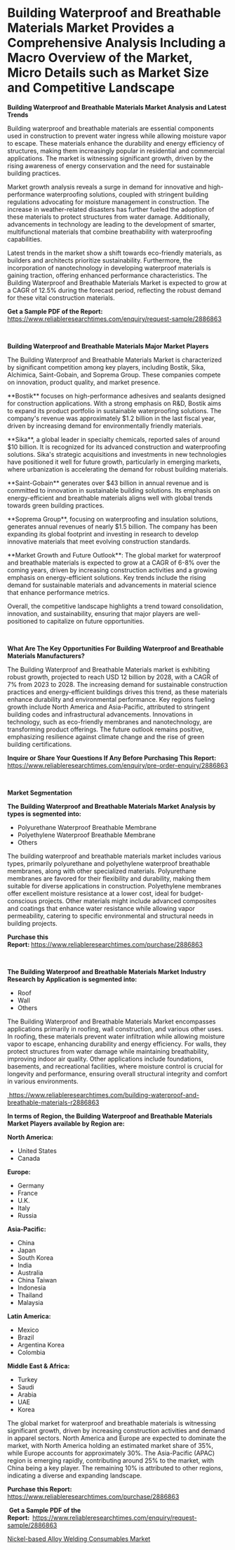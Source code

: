 <p><h1>Building Waterproof and Breathable Materials Market Provides a Comprehensive Analysis Including a Macro Overview of the Market, Micro Details such as Market Size and Competitive Landscape</h1></p><p><strong>Building Waterproof and Breathable Materials Market Analysis and Latest Trends</strong></p>
<p><p>Building waterproof and breathable materials are essential components used in construction to prevent water ingress while allowing moisture vapor to escape. These materials enhance the durability and energy efficiency of structures, making them increasingly popular in residential and commercial applications. The market is witnessing significant growth, driven by the rising awareness of energy conservation and the need for sustainable building practices.</p><p>Market growth analysis reveals a surge in demand for innovative and high-performance waterproofing solutions, coupled with stringent building regulations advocating for moisture management in construction. The increase in weather-related disasters has further fueled the adoption of these materials to protect structures from water damage. Additionally, advancements in technology are leading to the development of smarter, multifunctional materials that combine breathability with waterproofing capabilities.</p><p>Latest trends in the market show a shift towards eco-friendly materials, as builders and architects prioritize sustainability. Furthermore, the incorporation of nanotechnology in developing waterproof materials is gaining traction, offering enhanced performance characteristics. The Building Waterproof and Breathable Materials Market is expected to grow at a CAGR of 12.5% during the forecast period, reflecting the robust demand for these vital construction materials.</p></p>
<p><strong>Get a Sample PDF of the Report:&nbsp;</strong> <a href="https://www.reliableresearchtimes.com/enquiry/request-sample/2886863?utm_campaign=3532&utm_medium=2&utm_source=Github&utm_content=ia&utm_term=13032025&utm_id=building-waterproof-and-breathable-materials">https://www.reliableresearchtimes.com/enquiry/request-sample/2886863</a></p>
<p>&nbsp;</p>
<p><strong>Building Waterproof and Breathable Materials Major Market Players</strong></p>
<p><p>The Building Waterproof and Breathable Materials Market is characterized by significant competition among key players, including Bostik, Sika, Alchimica, Saint-Gobain, and Soprema Group. These companies compete on innovation, product quality, and market presence.</p><p>**Bostik** focuses on high-performance adhesives and sealants designed for construction applications. With a strong emphasis on R&D, Bostik aims to expand its product portfolio in sustainable waterproofing solutions. The company's revenue was approximately $1.2 billion in the last fiscal year, driven by increasing demand for environmentally friendly materials.</p><p>**Sika**, a global leader in specialty chemicals, reported sales of around $10 billion. It is recognized for its advanced construction and waterproofing solutions. Sika's strategic acquisitions and investments in new technologies have positioned it well for future growth, particularly in emerging markets, where urbanization is accelerating the demand for robust building materials.</p><p>**Saint-Gobain** generates over $43 billion in annual revenue and is committed to innovation in sustainable building solutions. Its emphasis on energy-efficient and breathable materials aligns well with global trends towards green building practices.</p><p>**Soprema Group**, focusing on waterproofing and insulation solutions, generates annual revenues of nearly $1.5 billion. The company has been expanding its global footprint and investing in research to develop innovative materials that meet evolving construction standards.</p><p>**Market Growth and Future Outlook**: The global market for waterproof and breathable materials is expected to grow at a CAGR of 6-8% over the coming years, driven by increasing construction activities and a growing emphasis on energy-efficient solutions. Key trends include the rising demand for sustainable materials and advancements in material science that enhance performance metrics.</p><p>Overall, the competitive landscape highlights a trend toward consolidation, innovation, and sustainability, ensuring that major players are well-positioned to capitalize on future opportunities.</p></p>
<p>&nbsp;</p>
<p><strong>What Are The Key Opportunities For Building Waterproof and Breathable Materials Manufacturers?</strong></p>
<p><p>The Building Waterproof and Breathable Materials market is exhibiting robust growth, projected to reach USD 12 billion by 2028, with a CAGR of 7% from 2023 to 2028. The increasing demand for sustainable construction practices and energy-efficient buildings drives this trend, as these materials enhance durability and environmental performance. Key regions fueling growth include North America and Asia-Pacific, attributed to stringent building codes and infrastructural advancements. Innovations in technology, such as eco-friendly membranes and nanotechnology, are transforming product offerings. The future outlook remains positive, emphasizing resilience against climate change and the rise of green building certifications.</p></p>
<p><strong>Inquire or Share Your Questions If Any Before Purchasing This Report:</strong> <a href="https://www.reliableresearchtimes.com/enquiry/pre-order-enquiry/2886863?utm_campaign=3532&utm_medium=2&utm_source=Github&utm_content=ia&utm_term=13032025&utm_id=building-waterproof-and-breathable-materials">https://www.reliableresearchtimes.com/enquiry/pre-order-enquiry/2886863</a></p>
<p>&nbsp;</p>
<p><strong>Market Segmentation</strong></p>
<p><strong>The Building Waterproof and Breathable Materials Market Analysis by types is segmented into:</strong></p>
<p><ul><li>Polyurethane Waterproof Breathable Membrane</li><li>Polyethylene Waterproof Breathable Membrane</li><li>Others</li></ul></p>
<p><p>The building waterproof and breathable materials market includes various types, primarily polyurethane and polyethylene waterproof breathable membranes, along with other specialized materials. Polyurethane membranes are favored for their flexibility and durability, making them suitable for diverse applications in construction. Polyethylene membranes offer excellent moisture resistance at a lower cost, ideal for budget-conscious projects. Other materials might include advanced composites and coatings that enhance water resistance while allowing vapor permeability, catering to specific environmental and structural needs in building projects.</p></p>
<p><strong>Purchase this Report:&nbsp;</strong><a href="https://www.reliableresearchtimes.com/purchase/2886863?utm_campaign=3532&utm_medium=2&utm_source=Github&utm_content=ia&utm_term=13032025&utm_id=building-waterproof-and-breathable-materials">https://www.reliableresearchtimes.com/purchase/2886863</a></p>
<p>&nbsp;</p>
<p><strong>The Building Waterproof and Breathable Materials Market Industry Research by Application is segmented into:</strong></p>
<p><ul><li>Roof</li><li>Wall</li><li>Others</li></ul></p>
<p><p>The Building Waterproof and Breathable Materials Market encompasses applications primarily in roofing, wall construction, and various other uses. In roofing, these materials prevent water infiltration while allowing moisture vapor to escape, enhancing durability and energy efficiency. For walls, they protect structures from water damage while maintaining breathability, improving indoor air quality. Other applications include foundations, basements, and recreational facilities, where moisture control is crucial for longevity and performance, ensuring overall structural integrity and comfort in various environments.</p></p>
<p><a href="https://www.reliableresearchtimes.com/building-waterproof-and-breathable-materials-r2886863?utm_campaign=3532&utm_medium=2&utm_source=Github&utm_content=ia&utm_term=13032025&utm_id=building-waterproof-and-breathable-materials">&nbsp;https://www.reliableresearchtimes.com/building-waterproof-and-breathable-materials-r2886863</a></p>
<p><strong>In terms of Region, the Building Waterproof and Breathable Materials Market Players available by Region are:</strong></p>
<p>
    <p> <strong> North America: </strong>
        <ul>
            <li>United States</li>
            <li>Canada</li>
        </ul>
        </p> 
    <p> <strong> Europe: </strong>
        <ul>
            <li>Germany</li>
            <li>France</li>
            <li>U.K.</li>
            <li>Italy</li>
            <li>Russia</li>
        </ul>
        </p> 
    <p> <strong> Asia-Pacific: </strong>
        <ul>
            <li>China</li>
            <li>Japan</li>
            <li>South Korea</li>
            <li>India</li>
            <li>Australia</li>
            <li>China Taiwan</li>
            <li>Indonesia</li>
            <li>Thailand</li>
            <li>Malaysia</li>
        </ul>
        </p> 
    <p> <strong> Latin America: </strong>
        <ul>
            <li>Mexico</li>
            <li>Brazil</li>
            <li>Argentina Korea</li>
            <li>Colombia</li>
        </ul>
        </p> 
    <p> <strong> Middle East & Africa: </strong>
        <ul>
            <li>Turkey</li>
            <li>Saudi</li>
            <li>Arabia</li>
            <li>UAE</li>
            <li>Korea</li>
        </ul>
    </p>
    </p>
<p><p>The global market for waterproof and breathable materials is witnessing significant growth, driven by increasing construction activities and demand in apparel sectors. North America and Europe are expected to dominate the market, with North America holding an estimated market share of 35%, while Europe accounts for approximately 30%. The Asia-Pacific (APAC) region is emerging rapidly, contributing around 25% to the market, with China being a key player. The remaining 10% is attributed to other regions, indicating a diverse and expanding landscape.</p></p>
<p><strong>Purchase this Report: </strong><a href="https://www.reliableresearchtimes.com/purchase/2886863?utm_campaign=3532&utm_medium=2&utm_source=Github&utm_content=ia&utm_term=13032025&utm_id=building-waterproof-and-breathable-materials">https://www.reliableresearchtimes.com/purchase/2886863</a></p>
<p>&nbsp;<strong>Get a Sample PDF of the Report:&nbsp;&nbsp;</strong><a href="https://www.reliableresearchtimes.com/enquiry/request-sample/2886863?utm_campaign=3532&utm_medium=2&utm_source=Github&utm_content=ia&utm_term=13032025&utm_id=building-waterproof-and-breathable-materials">https://www.reliableresearchtimes.com/enquiry/request-sample/2886863</a></p>
<p><strong></strong></p>
<p><p><a href="https://github.com/kalsirollija/Market-Research-Report-List-1/blob/main/nickel-based-alloy-welding-consumables-market.md?utm_campaign=3532&utm_medium=2&utm_source=Github&utm_content=ia&utm_term=13032025&utm_id=building-waterproof-and-breathable-materials">Nickel-based Alloy Welding Consumables Market</a></p></p>